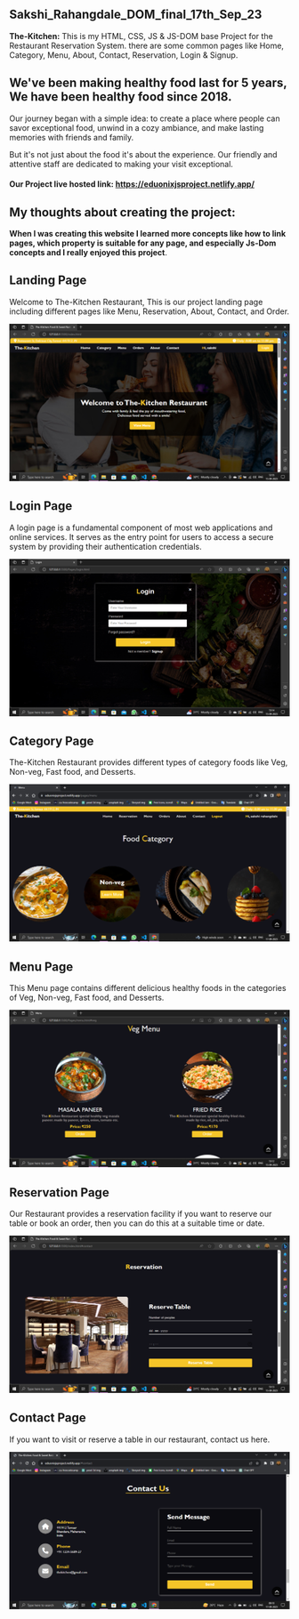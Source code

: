 ## Sakshi_Rahangdale_DOM_final_17th_Sep_23
**The-Kitchen:** This is my HTML, CSS, JS & JS-DOM base Project for the Restaurant  Reservation System. there are some common pages like Home, Category, Menu, About, Contact, Reservation, Login & Signup. 

## We've been making healthy food last for 5 years, We have been healthy food since 2018.

Our journey began with a simple idea: to create a place where people can savor exceptional food, unwind in a cozy ambiance, and make lasting memories with friends and family.

But it's not just about the food it's about the experience. Our friendly and attentive staff are dedicated to making your visit exceptional.

#### Our Project live hosted link: https://eduonixjsproject.netlify.app/


## My thoughts about creating the project:
**When I was creating this website I learned more concepts like how to link pages, which property is suitable for any page, and especially Js-Dom concepts and I really enjoyed this project**.

## Landing Page
Welcome to The-Kitchen Restaurant, This is our project landing page including different pages like Menu, Reservation, About, Contact, and Order.

![Screenshot](./Assets/Landingpage.png)
## Login Page
A login page is a fundamental component of most web applications and online services. It serves as the entry point for users to access a secure system by providing their authentication credentials.

![Screenshot](./Assets/Loginpage.png)
## Category Page
The-Kitchen Restaurant provides different types of category foods like Veg, Non-veg, Fast food, and Desserts.

![Screenshot](./Assets/Categorypage.png)
## Menu Page
This Menu page contains different delicious healthy foods in the categories of Veg, Non-veg, Fast food, and Desserts.

![Screenshot](./Assets/Menupage.png)
## Reservation Page
Our Restaurant provides a reservation facility if you want to reserve our table or book an order, then you can do this at a suitable time or date.

![Screenshot](./Assets/Reservationpage.png)

## Contact Page
If you want to visit or reserve a table in our restaurant, contact us here.

![Screenshot](./Assets/Contactpage.png)
